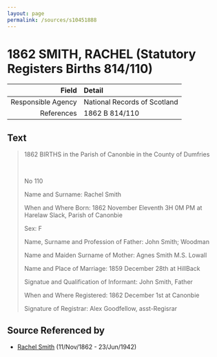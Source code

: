 ```yaml
---
layout: page
permalink: /sources/s10451888
---
```


# 1862 SMITH, RACHEL (Statutory Registers Births 814/110)

Field | Detail
---:|:---
Responsible Agency | National Records of Scotland
References | 1862 B 814/110

## Text

> 1862 BIRTHS in the Parish of Canonbie in the County of Dumfries
>
> <br/>
>
> No 110
>
> Name and Surname: Rachel Smith
>
> When and Where Born: 1862 November Eleventh 3H 0M PM at Harelaw Slack, Parish of Canonbie
>
> Sex: F
>
> Name, Surname and Profession of Father: John Smith; Woodman
>
> Name and Maiden Surname of Mother: Agnes Smith M.S. Lowall
>
> Name and Place of Marriage: 1859 December 28th at HillBack
>
> Signatue and Qualification of Informant: John Smith, Father
>
> When and Where Registered: 1862 December 1st at Canonbie
>
> Signature of Registrar: Alex Goodfellow, asst-Regisrar
>

## Source Referenced by

* [Rachel Smith](../people/@58377523@-rachel-smith-b1862-11-11-d1942-6-23.md) (11/Nov/1862 - 23/Jun/1942)
